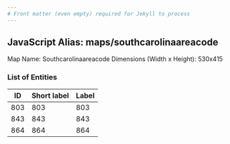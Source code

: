 ```yaml
---
# Front matter (even empty) required for Jekyll to process
---
```


## JavaScript Alias: maps/southcarolinaareacode

Map Name: Southcarolinaareacode
Dimensions (Width x Height): 530x415





### List of Entities

ID | Short label | Label
---|---|---|
803|803|803
843|843|843
864|864|864

